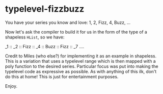 # typelevel-fizzbuzz

You have your series you know and love: 
1, 2, Fizz, 4, Buzz, ...

Now let's ask the compiler to build it for us in the form of the type of a shapeless `HList`, so we have:

_1 :: _2 :: Fizz :: _4 :: Buzz :: Fizz :: _7 ....

Credit to Miles (who else?) for implementing it as an example in shapeless. This is a variation that uses a typelevel range which is then mapped with a poly function to the desired series. Particular focus was put into making the typelevel code as expressive as possible. As with anything of this ilk, don't do this at home! This is just for entertainment purposes.

Enjoy.
